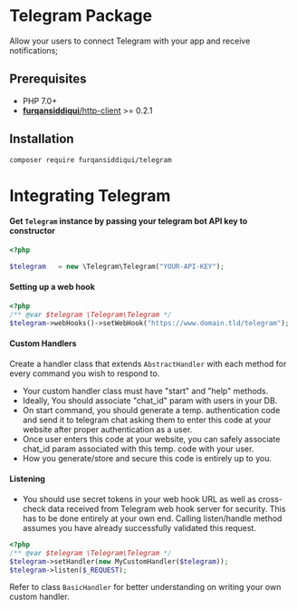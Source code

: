 #  Telegram Package

Allow your users to connect Telegram with your app and receive notifications;

## Prerequisites

* PHP 7.0+
* [**furqansiddiqui**/http-client](https://github.com/furqansiddiqui/http-client) >= 0.2.1

## Installation

`composer require furqansiddiqui/telegram`

# Integrating Telegram

#### Get `Telegram` instance by passing your telegram bot API key to constructor

```php
<?php

$telegram   = new \Telegram\Telegram("YOUR-API-KEY");
```

#### Setting up a web hook

```php
<?php
/** @var $telegram \Telegram\Telegram */
$telegram->webHooks()->setWebHook("https://www.domain.tld/telegram");
```

#### Custom Handlers

Create a handler class that extends `AbstractHandler` with each method for every command you wish to respond to.

* Your custom handler class must have "start" and "help" methods.
* Ideally, You should associate "chat_id" param with users in your DB.
* On start command, you should generate a temp. authentication code and send it to telegram chat asking them to enter this code at your website after proper authentication as a user. 
* Once user enters this code at your website, you can safely associate chat_id param associated with this temp. code with your user.
* How you generate/store and secure this code is entirely up to you.


#### Listening

* You should use secret tokens in your web hook URL as well as cross-check data received from Telegram web hook server for security. This has to be done entirely at your own end. Calling listen/handle method assumes you have already successfully validated this request.

```php
<?php
/** @var $telegram \Telegram\Telegram */
$telegram->setHandler(new MyCustomHandler($telegram));
$telegram->listen($_REQUEST);
```

Refer to class `BasicHandler` for better understanding on writing your own custom handler.
